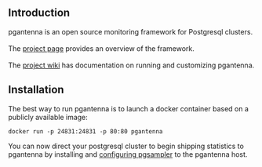 ## Introduction

pgantenna is an open source monitoring framework for Postgresql clusters.
<br/><br/>
The <a href="http://no0p.github.io/pgantenna/">project page</a> provides an overview of the framework.
<br/><br/>
The <a href="https://github.com/no0p/pgantenna/wiki">project wiki</a> has documentation on running and customizing pgantenna.

## Installation

The best way to run pgantenna is to launch a docker container based on a publicly available image:

```
docker run -p 24831:24831 -p 80:80 pgantenna
```

You can now direct your postgresql cluster to begin shipping statistics to pgantenna by installing and <a href="https://github.com/no0p/pgsampler/wiki/Configuration">configuring pgsampler</a> to the pgantenna host.
